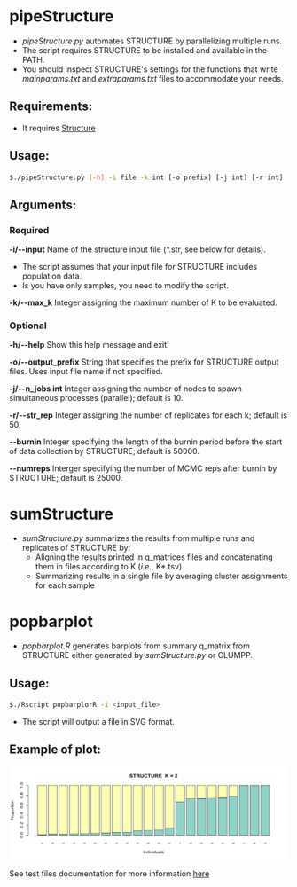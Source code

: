 # pipeStructure
- _pipeStructure.py_ automates STRUCTURE by parallelizing multiple runs. 
- The script requires STRUCTURE to be installed and available in the PATH.
- You should inspect STRUCTURE's settings for the functions that write _mainparams.txt_ and _extraparams.txt_ files to accommodate your needs.

## Requirements:
- It requires [Structure](https://web.stanford.edu/group/pritchardlab/structure_software/release_versions/v2.3.4/html/structure.html)

## Usage:

```bash
$./pipeStructure.py [-h] -i file -k int [-o prefix] [-j int] [-r int] [--burnin int] [--numreps int]
```

## Arguments:
### Required
**-i/--input**  Name of the structure input file (*.str, see below for details).
- The script assumes that your input file for STRUCTURE includes population data.
- Is you have only samples, you need to modify the script.

**-k/--max_k**  Integer assigning the maximum number of K to be evaluated.

### Optional
**-h/--help**  Show this help message and exit.

**-o/--output_prefix** String that specifies the prefix for STRUCTURE output files. Uses input file name if not specified.

**-j/--n_jobs int**  Integer assigning the number of nodes to spawn simultaneous processes (parallel); default is 10.

**-r/--str_rep** Integer assigning the number of replicates for each k; default is 50.

**--burnin**  Integer specifying the length of the burnin period before the start of data collection by STRUCTURE; default is 50000.

**--numreps** Interger specifying the number of MCMC reps after burnin by STRUCTURE; default is 25000.


# sumStructure
- _sumStructure.py_ summarizes the results from multiple runs and replicates of STRUCTURE by:
  - Aligning the results printed in q_matrices files and concatenating them in files according to K (_i.e.,_ K*.tsv)
  - Summarizing results in a single file by averaging cluster assignments for each sample 


# popbarplot
- _popbarplot.R_ generates barplots from summary q_matrix from STRUCTURE either generated by _sumStructure.py_ or CLUMPP.

## Usage:
```bash
$./Rscript popbarplorR -i <input_file>
```

- The script will output a file in SVG format.

## Example of plot:


![example](https://github.com/fplmarques/pipeStructure/blob/main/test_files/k2_barplot.png)

See test files documentation for more information [here](https://github.com/fplmarques/pipeStructure/blob/main/test_files/readme.md)
